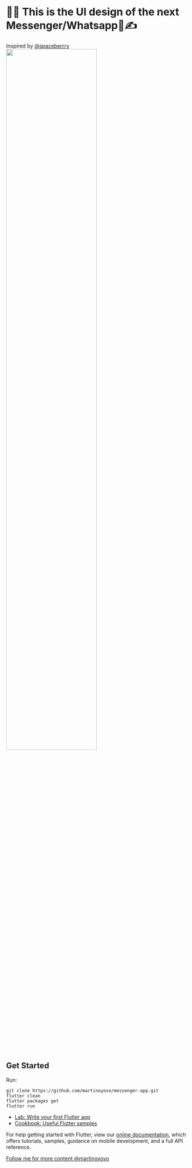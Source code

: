 # 🙈🙈 This is the UI design of the next Messenger/Whatsapp💬✍️

Inspired by [@spaceberrry](https://www.figma.com/community/file/1076531551797581534)
<img src="https://github.com/martinoyovo/messenger-app/blob/main/sreenshots/Cover.png" width="70%" height="70%" />

## Get Started
Run:
```shell
git clone https://github.com/martinoyovo/messenger-app.git
flutter clean
flutter packages get
flutter run
```


- [Lab: Write your first Flutter app](https://flutter.dev/docs/get-started/codelab)
- [Cookbook: Useful Flutter samples](https://flutter.dev/docs/cookbook)

For help getting started with Flutter, view our
[online documentation](https://flutter.dev/docs), which offers tutorials,
samples, guidance on mobile development, and a full API reference.


[Follow me for more content @martinoyovo](https://twitter.com/martinoyovo)